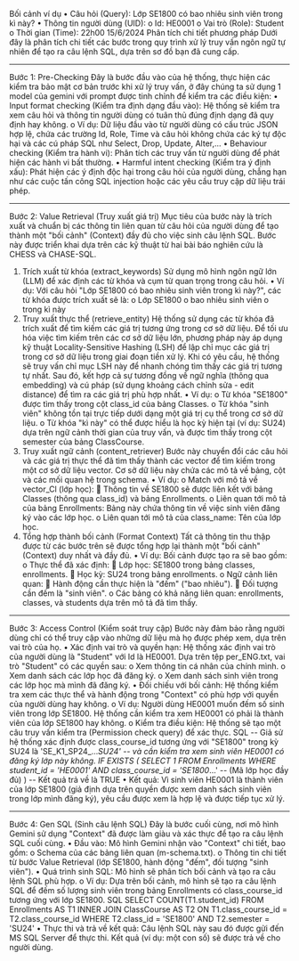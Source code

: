 Bối cảnh ví dụ
•	Câu hỏi (Query): Lớp SE1800 có bao nhiêu sinh viên trong kì này?
•	Thông tin người dùng (UID): 
o	Id: HE0001
o	Vai trò (Role): Student
o	Thời gian (Time): 22h00 15/6/2024
Phân tích chi tiết phương pháp
Dưới đây là phân tích chi tiết các bước trong quy trình xử lý truy vấn ngôn ngữ tự nhiên để tạo ra câu lệnh SQL, dựa trên sơ đồ bạn đã cung cấp.
________________________________________
Bước 1: Pre-Checking
Đây là bước đầu vào của hệ thống, thực hiện các kiểm tra bảo mật cơ bản trước khi xử lý truy vấn, ở đây chúng ta sử dụng 1 model của gemini với prompt được tinh chỉnh để kiểm tra các điều kiện:
•	Input format checking (Kiểm tra định dạng đầu vào): Hệ thống sẽ kiểm tra xem câu hỏi và thông tin người dùng có tuân thủ đúng định dạng đã quy định hay không. 
o	Ví dụ: Dữ liệu đầu vào từ người dùng có cấu trúc JSON hợp lệ, chứa các trường Id, Role, Time và câu hỏi không chứa các ký tự độc hại và các cú pháp SQL như Select, Drop, Update, Alter,...
•	Behaviour checking (Kiểm tra hành vi): Phân tích các truy vấn từ người dùng để phát hiện các hành vi bất thường.
•	Harmful intent checking (Kiểm tra ý định xấu): Phát hiện các ý định độc hại trong câu hỏi của người dùng, chẳng hạn như các cuộc tấn công SQL injection hoặc các yêu cầu truy cập dữ liệu trái phép.
________________________________________
Bước 2: Value Retrieval (Truy xuất giá trị)
Mục tiêu của bước này là trích xuất và chuẩn bị các thông tin liên quan từ câu hỏi của người dùng để tạo thành một "bối cảnh" (Context) đầy đủ cho việc sinh câu lệnh SQL. Bước này được triển khai dựa trên các kỹ thuật từ hai bài báo nghiên cứu là CHESS và CHASE-SQL.
1. Trích xuất từ khóa (extract_keywords)
Sử dụng mô hình ngôn ngữ lớn (LLM) để xác định các từ khóa và cụm từ quan trọng trong câu hỏi. 
•	Ví dụ: Với câu hỏi "Lớp SE1800 có bao nhiêu sinh viên trong kì này?", các từ khóa được trích xuất sẽ là: 
o	Lớp SE1800
o	bao nhiêu sinh viên
o	trong kì này
2. Truy xuất thực thể (retrieve_entity)
Hệ thống sử dụng các từ khóa đã trích xuất để tìm kiếm các giá trị tương ứng trong cơ sở dữ liệu. Để tối ưu hóa việc tìm kiếm trên các cơ sở dữ liệu lớn, phương pháp này áp dụng kỹ thuật Locality-Sensitive Hashing (LSH) để lập chỉ mục các giá trị trong cơ sở dữ liệu trong giai đoạn tiền xử lý. Khi có yêu cầu, hệ thống sẽ truy vấn chỉ mục LSH này để nhanh chóng tìm thấy các giá trị tương tự nhất. Sau đó, kết hợp cả sự tương đồng về ngữ nghĩa (thông qua embedding) và cú pháp (sử dụng khoảng cách chỉnh sửa - edit distance) để tìm ra các giá trị phù hợp nhất. 
•	Ví dụ: 
o	Từ khóa "SE1800" được tìm thấy trong cột class_id của bảng Classes. 
o	Từ khóa "sinh viên" không tồn tại trực tiếp dưới dạng một giá trị cụ thể trong cơ sở dữ liệu.
o	Từ khóa "kì này" có thể được hiểu là học kỳ hiện tại (ví dụ: SU24) dựa trên ngữ cảnh thời gian của truy vấn, và được tìm thấy trong cột semester của bảng ClassCourse.
3. Truy xuất ngữ cảnh (content_retriever)
Bước này chuyển đổi các câu hỏi và các giá trị thực thể đã tìm thấy thành các vector để tìm kiếm trong một cơ sở dữ liệu vector. Cơ sở dữ liệu này chứa các mô tả về bảng, cột và các mối quan hệ trong schema. 
•	Ví dụ: 
o	Match với mô tả về vector_Cl (lớp học): 
	Thông tin về SE1800 sẽ được liên kết với bảng Classes (thông qua class_id) và bảng Enrollments.
o	Liên quan tới mô tả của bảng Enrollments: Bảng này chứa thông tin về việc sinh viên đăng ký vào các lớp học. 
o	Liên quan tới mô tả của class_name: Tên của lớp học. 
4. Tổng hợp thành bối cảnh (Format Context)
Tất cả thông tin thu thập được từ các bước trên sẽ được tổng hợp lại thành một "bối cảnh" (Context) duy nhất và đầy đủ.
•	Ví dụ: Bối cảnh được tạo ra sẽ bao gồm: 
o	Thực thể đã xác định: 
	Lớp học: SE1800 trong bảng classes, enrollments.
	Học kỳ: SU24 trong bảng enrollments.
o	Ngữ cảnh liên quan: 
	Hành động cần thực hiện là "đếm" ("bao nhiêu").
	Đối tượng cần đếm là "sinh viên".
o	Các bảng có khả năng liên quan: enrollments, classes, và students dựa trên mô tả đã tìm thấy.
________________________________________
Bước 3: Access Control (Kiểm soát truy cập)
Bước này đảm bảo rằng người dùng chỉ có thể truy cập vào những dữ liệu mà họ được phép xem, dựa trên vai trò của họ.
•	Xác định vai trò và quyền hạn: Hệ thống xác định vai trò của người dùng là "Student" với Id là HE0001. Dựa trên tệp per_ENG.txt, vai trò "Student" có các quyền sau: 
o	Xem thông tin cá nhân của chính mình. 
o	Xem danh sách các lớp học đã đăng ký. 
o	Xem danh sách sinh viên trong các lớp học mà mình đã đăng ký. 
•	Đối chiếu với bối cảnh: Hệ thống kiểm tra xem các thực thể và hành động trong "Context" có phù hợp với quyền của người dùng hay không. 
o	Ví dụ: Người dùng HE0001 muốn đếm số sinh viên trong lớp SE1800. Hệ thống cần kiểm tra xem HE0001 có phải là thành viên của lớp SE1800 hay không.
o	Kiểm tra điều kiện: Hệ thống sẽ tạo một câu truy vấn kiểm tra (Permission check query) để xác thực. 
SQL
-- Giả sử hệ thống xác định được class_course_id tương ứng với "SE1800" trong kỳ SU24 là 'SE_K1_SP24_..._SU24'
-- và cần kiểm tra xem sinh viên HE0001 có đăng ký lớp này không.
IF EXISTS (
    SELECT 1
    FROM Enrollments
    WHERE student_id = 'HE0001'
      AND class_course_id = 'SE1800_...' -- (Mã lớp học đầy đủ)
)
-- Kết quả trả về là TRUE
•	Kết quả: Vì sinh viên HE0001 là thành viên của lớp SE1800 (giả định dựa trên quyền được xem danh sách sinh viên trong lớp mình đăng ký), yêu cầu được xem là hợp lệ và được tiếp tục xử lý.
________________________________________
Bước 4: Gen SQL (Sinh câu lệnh SQL)
Đây là bước cuối cùng, nơi mô hình Gemini sử dụng "Context" đã được làm giàu và xác thực để tạo ra câu lệnh SQL cuối cùng.
•	Đầu vào: Mô hình Gemini nhận vào "Context" chi tiết, bao gồm: 
o	Schema của các bảng liên quan (m-schema.txt). 
o	Thông tin chi tiết từ bước Value Retrieval (lớp SE1800, hành động "đếm", đối tượng "sinh viên").
•	Quá trình sinh SQL: Mô hình sẽ phân tích bối cảnh và tạo ra câu lệnh SQL phù hợp. 
o	Ví dụ: Dựa trên bối cảnh, mô hình sẽ tạo ra câu lệnh SQL để đếm số lượng sinh viên trong bảng Enrollments có class_course_id tương ứng với lớp SE1800. 
SQL
SELECT COUNT(T1.student_id)
FROM Enrollments AS T1
INNER JOIN ClassCourse AS T2 ON T1.class_course_id = T2.class_course_id
WHERE T2.class_id = 'SE1800' AND T2.semester = 'SU24'
•	Thực thi và trả về kết quả: Câu lệnh SQL này sau đó được gửi đến MS SQL Server để thực thi. Kết quả (ví dụ: một con số) sẽ được trả về cho người dùng.

